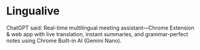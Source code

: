 # Lingualive
ChatGPT said:  Real-time multilingual meeting assistant—Chrome Extension &amp; web app with live translation, instant summaries, and grammar-perfect notes using Chrome Built-in AI (Gemini Nano).
